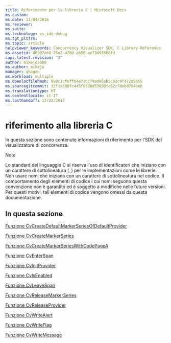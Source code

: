 ```yaml
---
title: Riferimento per la libreria C | Microsoft Docs
ms.custom: 
ms.date: 11/04/2016
ms.reviewer: 
ms.suite: 
ms.technology: vs-ide-debug
ms.tgt_pltfrm: 
ms.topic: article
helpviewer_keywords: Concurrency Visualizer SDK, C Library Reference
ms.assetid: 46907a60-25e2-470d-a650-ae7349f868fd
caps.latest.revision: "3"
author: mikejo5000
ms.author: mikejo
manager: ghogen
ms.workload: multiple
ms.openlocfilehash: 690c1cf6ff64e71bcf9ad96ab5cb2c9f472d9855
ms.sourcegitcommit: 32f1a690fc445f9586d53698fc82c7debd784eeb
ms.translationtype: HT
ms.contentlocale: it-IT
ms.lasthandoff: 12/22/2017
---
```

# <a name="c-library-reference"></a>riferimento alla libreria C
In questa sezione sono contenute informazioni di riferimento per l'SDK del visualizzatore di concorrenza.  
  
> [!NOTE]
>  Lo standard del linguaggio C si riserva l'uso di identificatori che iniziano con un carattere di sottolineatura (`_`) per le implementazioni come le librerie. Non usare nomi che iniziano con un carattere di sottolineatura nel codice. Il comportamento degli elementi di codice i cui nomi seguono questa convenzione non è garantito ed è soggetto a modifiche nelle future versioni. Per questi motivi, tali elementi di codice vengono omessi da questa documentazione.  
  
## <a name="in-this-section"></a>In questa sezione  
 [Funzione CvCreateDefaultMarkerSeriesOfDefaultProvider](../profiling/cvcreatedefaultmarkerseriesofdefaultprovider-function.md)  
  
 [Funzione CvCreateMarkerSeries](../profiling/cvcreatemarkerseries-function.md)  
  
 [Funzione CvCreateMarkerSeriesWithCodePageA](../profiling/cvcreatemarkerserieswithcodepagea-function.md)  
  
 [Funzione CvEnterSpan](../profiling/cventerspan-function.md)  
  
 [Funzione CvInitProvider](../profiling/cvinitprovider-function.md)  
  
 [Funzione CvIsEnabled](../profiling/cvisenabled-function.md)  
  
 [Funzione CvLeaveSpan](../profiling/cvleavespan-function.md)  
  
 [Funzione CvReleaseMarkerSeries](../profiling/cvreleasemarkerseries-function.md)  
  
 [Funzione CvReleaseProvider](../profiling/cvreleaseprovider-function.md)  
  
 [Funzione CvWriteAlert](../profiling/cvwritealert-function.md)  
  
 [Funzione CvWriteFlag](../profiling/cvwriteflag-function.md)  
  
 [Funzione CvWriteMessage](../profiling/cvwritemessage-function.md)